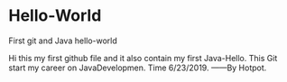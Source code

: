 # Hello-World
First git and Java hello-world

Hi this my first github file and it also contain my first Java-Hello.
This Git start my career on JavaDevelopmen.
Time 6/23/2019.
——By Hotpot.
